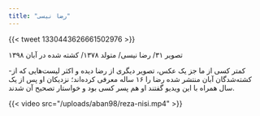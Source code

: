 ```yaml
---
title: "رضا نیسی"
---
```


{{< tweet 1330443626661502976 >}}

تصویر ۳۱/ رضا نیسی/ متولد ۱۳۷۸/ کشته شده در آبان ۱۳۹۸

-کمتر کسی از ما جز یک عکس، تصویر دیگری از رضا دیده و اکثر لیست‌هایی که از کشته‌شدگان آبان منتشر شده رضا را ۱۶ ساله معرفی کرده‌اند؛ نزدیکان او پس از یک سال همراه با این ویدیو گفتند او هم پسر کسی بود و خواستار تصحیح آن شدند.  


{{< video src="/uploads/aban98/reza-nisi.mp4" >}}
